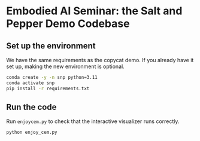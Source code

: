 # Embodied AI Seminar: the Salt and Pepper Demo Codebase

## Set up the environment

We have the same requirements as the copycat demo. If you already have it set up, making the new environment is optional.

```bash
conda create -y -n snp python=3.11
conda activate snp
pip install -r requirements.txt
```

## Run the code

Run `enjoycem.py` to check that the interactive visualizer runs correctly.

```bash
python enjoy_cem.py
```
